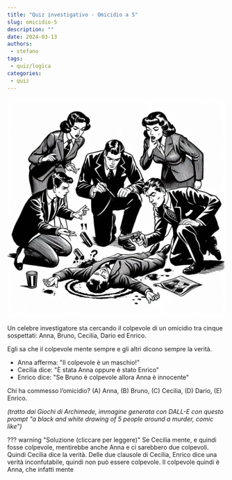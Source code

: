 ```yaml
---
title: "Quiz investigativo - Omicidio a 5"
slug: omicidio-5
description: ""
date: 2024-03-13
authors: 
 - stefano
tags:
 - quiz/logica
categories:
 - quiz
---
```

![alt text](../../../assets/img/quiz/quiz-omicidio-5.webp)

Un celebre investigatore sta cercando il colpevole di un omicidio tra cinque sospettati: Anna, Bruno, Cecilia, Dario ed Enrico.
<!-- more -->
Egli sa che il colpevole mente sempre e gli altri dicono sempre la verità.

- Anna afferma: "Il colpevole è un maschio!"
- Cecilia dice: "È stata Anna oppure è stato Enrico"
- Enrico dice: "Se Bruno è colpevole allora Anna è innocente"

Chi ha commesso l’omicidio?
(A) Anna, (B) Bruno, (C) Cecilia, (D) Dario, (E) Enrico.

_(tratto dai Giochi di Archimede, immagine generata con DALL-E con questo prompt "a black and white drawing of 5 people around a murder, comic like")_

??? warning "Soluzione (cliccare per leggere)"
    Se Cecilia mente, e quindi fosse colpevole, mentirebbe anche Anna e ci sarebbero due colpevoli. Quindi Cecilia dice la verità. Delle due clausole di Cecilia, Enrico dice una verità inconfutabile, quindi non può essere colpevole. Il colpevole quindi è Anna, che infatti mente

